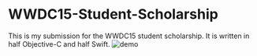 # WWDC15-Student-Scholarship
This is my submission for the WWDC15 student scholarship. It is written in half Objective-C and half Swift.
![demo](Ben-Honig-WWDC15.gif)
